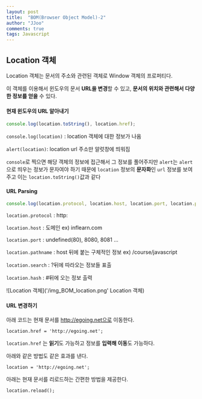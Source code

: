 ```yaml
---
layout: post
title:  "BOM(Browser Object Model)-2"
author: "JJoo"
comments: true
tags: Javascript
---
```



## Location 객체 


Location 객체는 문서의 주소와 관련된 객체로 Window 객체의 프로퍼티다. 

이 객체를 이용해서 윈도우의 문서 **URL을 변경**할 수 있고, **문서의 위치와 관련해서 다양한 정보를 얻을** 수 있다.


#### 현재 윈도우의 URL 알아내기

```javascript
console.log(location.toString(), location.href);
```


`console.log(location)` : location 객체에 대한 정보가 나옴 

`alert(location)`: location url 주소만 알럿창에 띄워짐 


`console`로 찍으면 해당 객체의 정보에 접근해서 그 정보를 풀어주지만 `alert`는 `alert`으로 띄우는 정보가 문자여야 하기 때문에 `location` 정보의 **문자화**인 `url` 정보를 보여주고 이는 `location.toString()`값과 같다 



#### URL Parsing

```javascript
console.log(location.protocol, location.host, location.port, location.pathname, location.search, location.hash)
```


`location.protocol` : http: 

`location.host` : 도메인 ex) inflearn.com 

`location.port` : undefined(80), 8080, 8081 … 

`location.pathname` : host 뒤에 붙는 구체적인 정보 ex) /course/javascript

`location.search` : ?뒤에 따라오는 정보들 표출 

`location.hash` : #뒤에 오는 정보 출력 

![Location 객체]('/img_BOM_location.png' Location 객체)




#### URL 변경하기 

아래 코드는 현재 문서를 http://egoing.net으로 이동한다.

`location.href = 'http://egoing.net';`

`location.href` 는 **읽기**도 가능하고 정보를 **입력해 이동**도 가능하다.


아래와 같은 방법도 같은 효과를 낸다.

`location = 'http://egoing.net';`

아래는 현재 문서를 리로드하는 간편한 방법을 제공한다.

`location.reload();`


